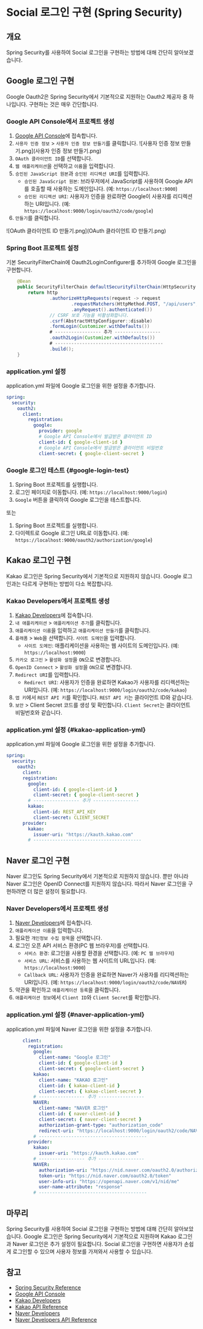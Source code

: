 # Social 로그인 구현 (Spring Security)

## 개요

Spring Security를 사용하여 Social 로그인을 구현하는 방법에 대해 간단히 알아보겠습니다.

## Google 로그인 구현

Google Oauth2은 Spring Security에서 기본적으로 지원하는 Oauth2 제공자 중 하나입니다. 구현하는 것은 매우 간단합니다.

### Google API Console에서 프로젝트 생성

1. [Google API Console](https://console.developers.google.com/)에 접속합니다.
2. `사용자 인증 정보` > `사용자 인증 정보 만들기`를 클릭합니다.
   ![사용자 인증 정보 만들기.png](사용자 인증 정보 만들기.png)
3. `OAuth 클라이언트 ID`를 선택합니다.
4. `웹 애플리케이션`을 선택하고 `이름`을 입력합니다.
5. `승인된 JavaScript 원본`과 `승인된 리디렉션 URI`를 입력합니다.
    - `승인된 JavaScript 원본`: 브라우저에서 JavaScript를 사용하여 Google API를 호출할 때 사용하는 도메인입니다. (예: `https://localhost:9000`)
    - `승인된 리디렉션 URI`: 사용자가 인증을 완료하면 Google이 사용자를 리디렉션하는 URI입니다. (예: `https://localhost:9000/login/oauth2/code/google`)
6. `만들기`를 클릭합니다.

![OAuth 클라이언트 ID 만들기.png](OAuth 클라이언트 ID 만들기.png)

### Spring Boot 프로젝트 설정

기본 SecurityFilterChain에 Oauth2LoginConfigurer를 추가하여 Google 로그인을 구현합니다.

```java
    @Bean
    public SecurityFilterChain defaultSecurityFilterChain(HttpSecurity http) throws Exception {
        return http
                .authorizeHttpRequests(request -> request
                        .requestMatchers(HttpMethod.POST, "/api/users", "/login").permitAll()
                        .anyRequest().authenticated())
                // CSRF 보호 기능을 비활성화합니다.
                .csrf(AbstractHttpConfigurer::disable)
                .formLogin(Customizer.withDefaults())
                # ----------------- 추가 -----------------
                .oauth2Login(Customizer.withDefaults())
                # ----------------------------------------
                .build();
    }
```

### application.yml 설정

application.yml 파일에 Google 로그인을 위한 설정을 추가합니다.

```yaml
spring:
  security:
    oauth2:
      client:
        registration:
          google:
            provider: google
            # Google API Console에서 발급받은 클라이언트 ID
            client-id: { google-client-id }
            # Google API Console에서 발급받은 클라이언트 비밀번호
            client-secret: { google-client-secret } 
```

### Google 로그인 테스트 {#google-login-test}

1. Spring Boot 프로젝트를 실행합니다.
2. 로그인 페이지로 이동합니다. (예: `https://localhost:9000/login`)
3. `Google` 버튼을 클릭하여 Google 로그인을 테스트합니다.

또는

1. Spring Boot 프로젝트를 실행합니다.
2. 다이렉트로 Google 로그인 URL로 이동합니다. (예: `https://localhost:9000/oauth2/authorization/google`)

## Kakao 로그인 구현

Kakao 로그인은 Spring Security에서 기본적으로 지원하지 않습니다. Google 로그인과는 다르게 구현하는 방법이 다소 복잡합니다.

### Kakao Developers에서 프로젝트 생성

1. [Kakao Developers](https://developers.kakao.com/)에 접속합니다.
2. `내 애플리케이션` > `애플리케이션 추가`를 클릭합니다.
3. `애플리케이션 이름`을 입력하고 `애플리케이션 만들기`를 클릭합니다.
4. `플래폼` > `Web`을 선택합니다. `사이트 도메인`을 입력합니다.
    - `사이트 도메인`: 애플리케이션을 사용하는 웹 사이트의 도메인입니다. (예: `https://localhost:9000`)
5. `카카오 로그인` > `활성화 설정`을 `ON`으로 변경합니다.
6. `OpenID Connect` > `활성화 설정`을 `ON`으로 변경합니다.
7. `Redirect URI`를 입력합니다.
    - `Redirect URI`: 사용자가 인증을 완료하면 Kakao가 사용자를 리디렉션하는 URI입니다. (예: `https://localhost:9000/login/oauth2/code/kakao`)
8. `앱 키`에서 `REST API 키`를 확인합니다. `REST API 키`는 클라이언트 ID와 같습니다.
9. `보안` > Client Secret 코드를 생성 및 확인합니다. `Client Secret`는 클라이언트 비밀번호와 같습니다.

### application.yml 설정 {#kakao-application-yml}

application.yml 파일에 Google 로그인을 위한 설정을 추가합니다.

```yaml
spring:
  security:
    oauth2:
      client:
      registration:
        google:
          client-id: { google-client-id }
          client-secret: { google-client-secret }
        # ----------------- 추가 -----------------
        kakao:
          client-id: REST_API_KEY
          client-secret: CLIENT_SECRET
      provider:
        kakao:
          issuer-uri: "https://kauth.kakao.com"
        # ----------------------------------------
```

## Naver 로그인 구현

Naver 로그인도 Spring Security에서 기본적으로 지원하지 않습니다. 뿐만 아니라 Naver 로그인은 OpenID Connect를 지원하지 않습니다. 따라서 Naver 로그인을 구현하려면 더 많은 설정이
필요합니다.

### Naver Developers에서 프로젝트 생성

1. [Naver Developers](https://developers.naver.com/apps/#/register?api=nvlogin)에 접속합니다.
2. `애플리케이션 이름`을 입력합니다.
3. 필요한 `개인정보 수집 항목`을 선택합니다.
4. 로그인 오픈 API 서비스 환경(PC 웹 브라우저)를 선택합니다.
    - `서비스 환경`: 로그인을 사용할 환경을 선택합니다. (예: `PC 웹 브라우저`)
    - `서비스 URL`: 서비스를 사용하는 웹 사이트의 URL입니다. (예: `https://localhost:9000`)
    - `Callback URL`: 사용자가 인증을 완료하면 Naver가 사용자를 리디렉션하는 URI입니다. (예: `https://localhost:9000/login/oauth2/code/NAVER`)
5. 약관을 확인하고 `애플리케이션 등록`을 클릭합니다.
6. `애플리케이션 정보`에서 `Client ID`와 `Client Secret`를 확인합니다.

### application.yml 설정 {#naver-application-yml}

application.yml 파일에 Naver 로그인을 위한 설정을 추가합니다.

```yaml
      client:
        registration:
          google:
            client-name: "Google 로그인"
            client-id: { google-client-id }
            client-secret: { google-client-secret }
          kakao:
            client-name: "KAKAO 로그인"
            client-id: { kakao-client-id }
            client-secret: { kakao-client-secret }
          # ----------------- 추가 -----------------
          NAVER:
            client-name: "NAVER 로그인"
            client-id: { naver-client-id }
            client-secret: { naver-client-secret }
            authorization-grant-type: "authorization_code"
            redirect-uri: "https://localhost:9000/login/oauth2/code/NAVER"
          # ----------------------------------------
        provider:
          kakao:
            issuer-uri: "https://kauth.kakao.com"
          # ----------------- 추가 -----------------
          NAVER:
            authorization-uri: "https://nid.naver.com/oauth2.0/authorize"
            token-uri: "https://nid.naver.com/oauth2.0/token"
            user-info-uri: "https://openapi.naver.com/v1/nid/me"
            user-name-attribute: "response"
          # ----------------------------------------
```

## 마무리

Spring Security를 사용하여 Social 로그인을 구현하는 방법에 대해 간단히 알아보았습니다. Google 로그인은 Spring Security에서 기본적으로 지원하며 Kakao 로그인과 Naver
로그인은 추가 설정이 필요합니다. Social 로그인을 구현하면 사용자가 손쉽게 로그인할 수 있으며 사용자 정보를 가져와서 사용할 수 있습니다.

## 참고

- [Spring Security Reference](https://docs.spring.io/spring-security/site/docs/current/reference/html5/)
- [Google API Console](https://console.developers.google.com/)
- [Kakao Developers](https://developers.kakao.com/)
- [Kakao API Reference](https://developers.kakao.com/docs/latest/ko/kakaologin/rest-api)
- [Naver Developers](https://developers.naver.com/apps/#/register?api=nvlogin)
- [Naver Developers API Reference](https://developers.naver.com/docs/login/api/api.md)
